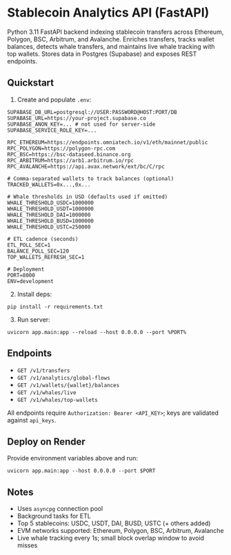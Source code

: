 # Stablecoin Analytics API (FastAPI)

Python 3.11 FastAPI backend indexing stablecoin transfers across Ethereum, Polygon, BSC, Arbitrum, and Avalanche. Enriches transfers, tracks wallet balances, detects whale transfers, and maintains live whale tracking with top wallets. Stores data in Postgres (Supabase) and exposes REST endpoints.

## Quickstart

1. Create and populate `.env`:

```
SUPABASE_DB_URL=postgresql://USER:PASSWORD@HOST:PORT/DB
SUPABASE_URL=https://your-project.supabase.co
SUPABASE_ANON_KEY=... # not used for server-side
SUPABASE_SERVICE_ROLE_KEY=...

RPC_ETHEREUM=https://endpoints.omniatech.io/v1/eth/mainnet/public
RPC_POLYGON=https://polygon-rpc.com
RPC_BSC=https://bsc-dataseed.binance.org
RPC_ARBITRUM=https://arb1.arbitrum.io/rpc
RPC_AVALANCHE=https://api.avax.network/ext/bc/C/rpc

# Comma-separated wallets to track balances (optional)
TRACKED_WALLETS=0x...,0x...

# Whale thresholds in USD (defaults used if omitted)
WHALE_THRESHOLD_USDC=1000000
WHALE_THRESHOLD_USDT=1000000
WHALE_THRESHOLD_DAI=1000000
WHALE_THRESHOLD_BUSD=1000000
WHALE_THRESHOLD_USTC=250000

# ETL cadence (seconds)
ETL_POLL_SEC=1
BALANCE_POLL_SEC=120
TOP_WALLETS_REFRESH_SEC=1

# Deployment
PORT=8000
ENV=development
```

2. Install deps:

```
pip install -r requirements.txt
```

3. Run server:

```
uvicorn app.main:app --reload --host 0.0.0.0 --port %PORT%
```

## Endpoints
- `GET /v1/transfers`
- `GET /v1/analytics/global-flows`
- `GET /v1/wallets/{wallet}/balances`
- `GET /v1/whales/live`
- `GET /v1/whales/top-wallets`

All endpoints require `Authorization: Bearer <API_KEY>`; keys are validated against `api_keys`.

## Deploy on Render
Provide environment variables above and run:

```
uvicorn app.main:app --host 0.0.0.0 --port $PORT
```

## Notes
- Uses `asyncpg` connection pool
- Background tasks for ETL
- Top 5 stablecoins: USDC, USDT, DAI, BUSD, USTC (+ others added)
- EVM networks supported: Ethereum, Polygon, BSC, Arbitrum, Avalanche
- Live whale tracking every 1s; small block overlap window to avoid misses
